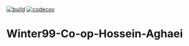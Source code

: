 [![build](https://github.com/Star-Academy/Winter99-Co-op-Hossein-Aghaei/actions/workflows/buildPipeline.yml/badge.svg)](https://github.com/Star-Academy/Winter99-Co-op-Hossein-Aghaei/actions/workflows/buildPipeline.yml)
[![codecov](https://codecov.io/gh/Star-Academy/Winter99-Co-op-Hossein-Aghaei/branch/phase05-TDD/graph/badge.svg?token=9J2B48R2EI)](https://codecov.io/gh/Star-Academy/Winter99-Co-op-Hossein-Aghaei)

# Winter99-Co-op-Hossein-Aghaei
